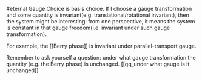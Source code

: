 
#eternal
Gauge Choice is basis choice. If I choose a gauge transformation and some quantity is invariant(e.g. translational/rotational invariant), then the system might be interesting: from one perspective, it means the system is constant in that gauge freedom(i.e. invariant under such gauge transformation). 

For example, the [[Berry phase]] is invariant under parallel-transport gauge.

Remember to ask yourself a question: under what gauge transformation the quantity (e.g. the Berry phase) is unchanged. [[qq_under what gauge is it unchanged]]



